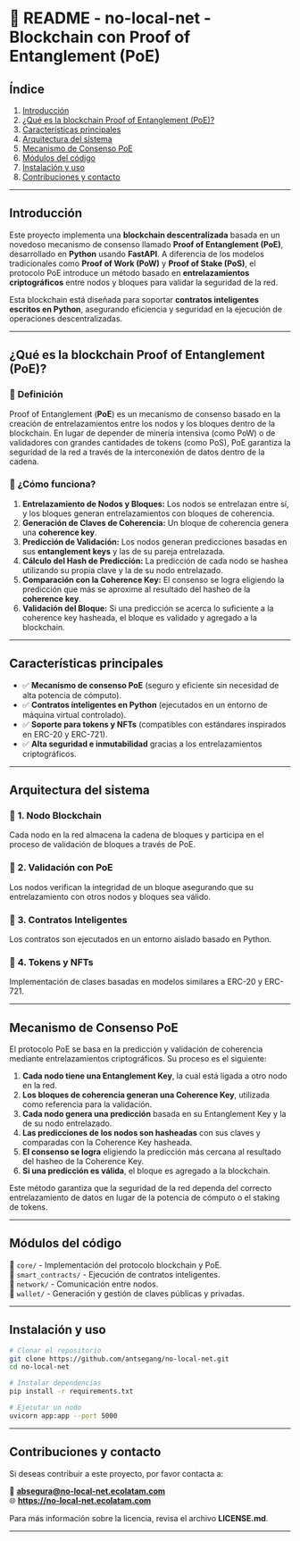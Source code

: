 # 📖 **README - no-local-net - Blockchain con Proof of Entanglement (PoE)**

## **Índice**
1. [Introducción](#introducción)
2. [¿Qué es la blockchain Proof of Entanglement (PoE)?](#qué-es-la-blockchain-proof-of-entanglement-poe)
3. [Características principales](#características-principales)
4. [Arquitectura del sistema](#arquitectura-del-sistema)
5. [Mecanismo de Consenso PoE](#mecanismo-de-consenso-poe)
6. [Módulos del código](#módulos-del-código)
7. [Instalación y uso](#instalación-y-uso)
8. [Contribuciones y contacto](#contribuciones-y-contacto)

---

## **Introducción**

Este proyecto implementa una **blockchain descentralizada** basada en un novedoso mecanismo de consenso llamado **Proof of Entanglement (PoE)**, desarrollado en **Python** usando **FastAPI**. A diferencia de los modelos tradicionales como **Proof of Work (PoW)** y **Proof of Stake (PoS)**, el protocolo PoE introduce un método basado en **entrelazamientos criptográficos** entre nodos y bloques para validar la seguridad de la red.

Esta blockchain está diseñada para soportar **contratos inteligentes escritos en Python**, asegurando eficiencia y seguridad en la ejecución de operaciones descentralizadas.

---

## **¿Qué es la blockchain Proof of Entanglement (PoE)?**

### 🔹 **Definición**

Proof of Entanglement (**PoE**) es un mecanismo de consenso basado en la creación de entrelazamientos entre los nodos y los bloques dentro de la blockchain. En lugar de depender de minería intensiva (como PoW) o de validadores con grandes cantidades de tokens (como PoS), PoE garantiza la seguridad de la red a través de la interconexión de datos dentro de la cadena.

### 🔹 **¿Cómo funciona?**

1. **Entrelazamiento de Nodos y Bloques:** Los nodos se entrelazan entre sí, y los bloques generan entrelazamientos con bloques de coherencia.
2. **Generación de Claves de Coherencia:** Un bloque de coherencia genera una **coherence key**.
3. **Predicción de Validación:** Los nodos generan predicciones basadas en sus **entanglement keys** y las de su pareja entrelazada.
4. **Cálculo del Hash de Predicción:** La predicción de cada nodo se hashea utilizando su propia clave y la de su nodo entrelazado.
5. **Comparación con la Coherence Key:** El consenso se logra eligiendo la predicción que más se aproxime al resultado del hasheo de la **coherence key**.
6. **Validación del Bloque:** Si una predicción se acerca lo suficiente a la coherence key hasheada, el bloque es validado y agregado a la blockchain.

---

## **Características principales**

- ✅ **Mecanismo de consenso PoE** (seguro y eficiente sin necesidad de alta potencia de cómputo).
- ✅ **Contratos inteligentes en Python** (ejecutados en un entorno de máquina virtual controlado).
- ✅ **Soporte para tokens y NFTs** (compatibles con estándares inspirados en ERC-20 y ERC-721).
- ✅ **Alta seguridad e inmutabilidad** gracias a los entrelazamientos criptográficos.

---

## **Arquitectura del sistema**

### 📌 **1. Nodo Blockchain**
Cada nodo en la red almacena la cadena de bloques y participa en el proceso de validación de bloques a través de PoE.

### 📌 **2. Validación con PoE**
Los nodos verifican la integridad de un bloque asegurando que su entrelazamiento con otros nodos y bloques sea válido.

### 📌 **3. Contratos Inteligentes**
Los contratos son ejecutados en un entorno aislado basado en Python.

### 📌 **4. Tokens y NFTs**
Implementación de clases basadas en modelos similares a ERC-20 y ERC-721.

---

## **Mecanismo de Consenso PoE**

El protocolo PoE se basa en la predicción y validación de coherencia mediante entrelazamientos criptográficos. Su proceso es el siguiente:

1. **Cada nodo tiene una Entanglement Key**, la cual está ligada a otro nodo en la red.
2. **Los bloques de coherencia generan una Coherence Key**, utilizada como referencia para la validación.
3. **Cada nodo genera una predicción** basada en su Entanglement Key y la de su nodo entrelazado.
4. **Las predicciones de los nodos son hasheadas** con sus claves y comparadas con la Coherence Key hasheada.
5. **El consenso se logra** eligiendo la predicción más cercana al resultado del hasheo de la Coherence Key.
6. **Si una predicción es válida**, el bloque es agregado a la blockchain.

Este método garantiza que la seguridad de la red dependa del correcto entrelazamiento de datos en lugar de la potencia de cómputo o el staking de tokens.

---

## **Módulos del código**

📂 `core/` - Implementación del protocolo blockchain y PoE.  
📂 `smart_contracts/` - Ejecución de contratos inteligentes.  
📂 `network/` - Comunicación entre nodos.  
📂 `wallet/` - Generación y gestión de claves públicas y privadas.  

---

## **Instalación y uso**

```bash
# Clonar el repositorio
git clone https://github.com/antsegang/no-local-net.git
cd no-local-net

# Instalar dependencias
pip install -r requirements.txt

# Ejecutar un nodo
uvicorn app:app --port 5000
```

---

## **Contribuciones y contacto**

Si deseas contribuir a este proyecto, por favor contacta a:

📧 **absegura@no-local-net.ecolatam.com**  
🌐 **https://no-local-net.ecolatam.com**  

Para más información sobre la licencia, revisa el archivo **LICENSE.md**.

---